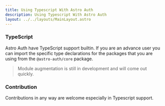 ```yaml
---
title: Using Typescript With Astro Auth
description: Using Typescript With Astro Auth
layout: ../../layouts/MainLayout.astro
---
```


### TypeScript

Astro Auth have TypeScript support builtin. If you are an advance user you can import the specific type declarations for the packages that you are using from the `@astro-auth/core` package.

> Module augmentation is still in development and will come out quickly.

### Contribution

Contributions in any way are welcome especially in Typescript support.
